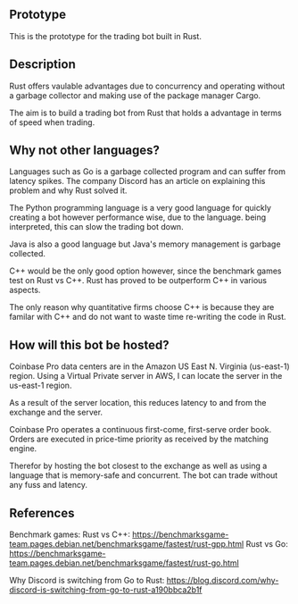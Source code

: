## Prototype

This is the prototype for the trading bot built in Rust.

## Description

Rust offers vaulable advantages due to concurrency and
operating without a garbage collector and making
use of the package manager Cargo.

The aim is to build a trading bot from Rust that holds
a advantage in terms of speed when trading.

## Why not other languages?

Languages such as Go is a garbage collected program and can
suffer from latency spikes. The company Discord has an article
on explaining this problem and why Rust solved it.

The Python programming language is a very good language for
quickly creating a bot however performance wise, due to the language.
being interpreted, this can slow the trading bot down.

Java is also a good language but Java's memory management is
garbage collected.

C++ would be the only good option however, since the benchmark games test 
on Rust vs C++. Rust has proved to be outperform C++ in various aspects.

The only reason why quantitative firms choose C++ is because they are
familar with C++ and do not want to waste time re-writing the code in Rust.

## How will this bot be hosted?

Coinbase Pro data centers are in the Amazon US East N. Virginia (us-east-1) region.
Using a Virtual Private server in AWS, I can locate the server in the us-east-1
region. 

As a result of the server location, this reduces latency to and from the exchange and
the server.

Coinbase Pro operates a continuous first-come, first-serve order book.
Orders are executed in price-time priority as received by the matching engine.

Therefor by hosting the bot closest to the exchange as well as using a language that
is memory-safe and concurrent. The bot can trade without any fuss and latency.

## References

Benchmark games:
Rust vs C++: https://benchmarksgame-team.pages.debian.net/benchmarksgame/fastest/rust-gpp.html
Rust vs Go: https://benchmarksgame-team.pages.debian.net/benchmarksgame/fastest/rust-go.html

Why Discord is switching from Go to Rust:
https://blog.discord.com/why-discord-is-switching-from-go-to-rust-a190bbca2b1f